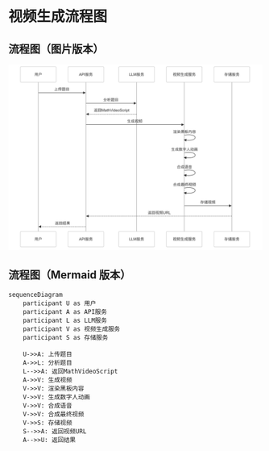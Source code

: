 # 视频生成流程图

## 流程图（图片版本）
![视频生成流程图](video_generation_flow.png)

## 流程图（Mermaid 版本）
```mermaid
sequenceDiagram
    participant U as 用户
    participant A as API服务
    participant L as LLM服务
    participant V as 视频生成服务
    participant S as 存储服务

    U->>A: 上传题目
    A->>L: 分析题目
    L-->>A: 返回MathVideoScript
    A->>V: 生成视频
    V->>V: 渲染黑板内容
    V->>V: 生成数字人动画
    V->>V: 合成语音
    V->>V: 合成最终视频
    V->>S: 存储视频
    S-->>A: 返回视频URL
    A-->>U: 返回结果
``` 